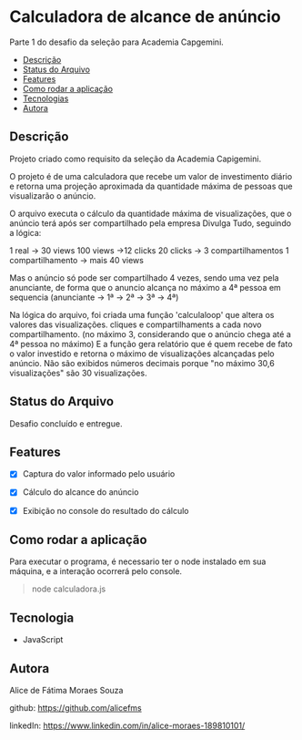# Calculadora de alcance de anúncio

Parte 1 do desafio da seleção para Academia Capgemini.


 * [Descrição](##Descrição)
 * [Status do Arquivo ](##Status)
 * [Features](##Features)
 * [Como rodar a aplicação](##ComoRodar)
 * [Tecnologias](##Tecnologias)
 * [Autora](##Autora)


## Descrição

Projeto criado como requisito da seleção da Academia Capigemini.

O projeto é de uma calculadora que recebe um valor de investimento diário e retorna uma projeção aproximada da quantidade máxima de pessoas que visualizarão o anúncio.

O arquivo executa o cálculo da quantidade máxima de visualizações, que o anúncio terá após ser compartilhado pela empresa Divulga Tudo, seguindo a lógica:

1 real -> 30 views
100 views ->12 clicks
20 clicks -> 3 compartilhamentos
1 compartilhamento -> mais 40 views

Mas o anúncio só pode ser compartilhado 4 vezes, sendo uma vez pela anunciante, de forma que o anuncio alcança no máximo a 4ª pessoa em sequencia (anunciante -> 1ª -> 2ª -> 3ª -> 4ª)

Na lógica do arquivo, foi criada uma função 'calculaloop' que altera os valores das visualizações. cliques e compartilhaments a cada novo compartilhamento. (no máximo 3, considerando que o anúncio chega até a 4ª pessoa no máximo)
E a função gera relatório que é quem recebe de fato o valor investido e retorna o máximo de visualizações alcançadas pelo anúncio.
Não são exibidos números decimais porque "no máximo 30,6 visualizações" são 30 visualizações.

## Status do Arquivo 

Desafio concluído e entregue.

## Features

- [x] Captura do valor informado pelo usuário
- [x] Cálculo do alcance do anúncio
- [x] Exibição no console do resultado do cálculo


## Como rodar a aplicação


Para executar o programa, é necessario ter o node instalado em sua máquina, e a interação ocorrerá pelo console.

> node calculadora.js


## Tecnologia

- JavaScript

## Autora

Alice de Fátima Moraes Souza

github: https://github.com/alicefms

linkedIn: https://www.linkedin.com/in/alice-moraes-189810101/